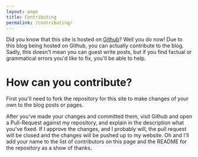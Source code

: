 ```yaml
---
layout: page
title: Contributing
permalink: /contributing/
---
```

Did you know that this site is hosted on [Github](https://github.com)? Well you do now! Due to this blog being hosted on Github, you can actually contribute to the blog. Sadly, this doesn't mean you can guest write posts, but if you find factual or grammatical errors you'd like to fix, you'll be able to help.

# How can you contribute?

First you'll need to fork the repository for this site to make changes of your own to the blog posts or pages.

<!-- Code sample of forking the repo here -->

After you've made your changes and committed them, visit Github and open a Pull-Request against my repository, and explain in the description what you've fixed. If I approve the changes, and I probably will, the pull request will be closed and the changes will be pushed up to my website. Oh and I'll add your name to the list of contributors on this page and the README for the repository as a show of thanks.